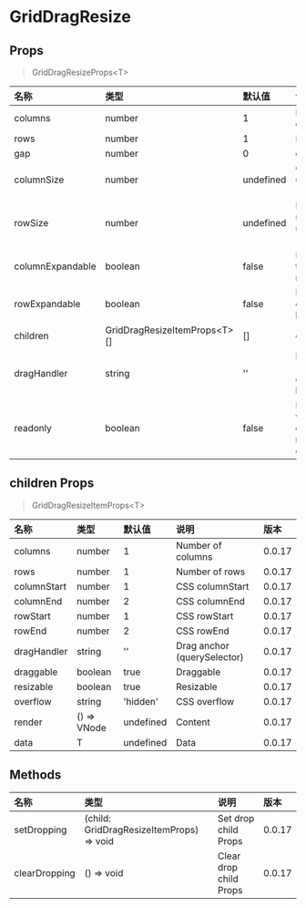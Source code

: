 # GridDragResize

## Props

> GridDragResizeProps&lt;T&gt;

| 名称             | 类型                               | 默认值    | 说明                                                                | 版本   |
| :--------------- | :--------------------------------- | :-------- | :------------------------------------------------------------------ | :----- |
| columns          | number                             | 1         | Number of columns                                                   | 0.0.17 |
| rows             | number                             | 1         | Number of rows                                                      | 0.0.17 |
| gap              | number                             | 0         | gap size                                                            | 0.0.17 |
| columnSize       | number                             | undefined | Column size, undefined as 1fr                                       | 0.0.17 |
| rowSize          | number                             | undefined | Row size, undefined undefined as 1fr                                | 0.0.17 |
| columnExpandable | boolean                            | false     | Enable columns to expand to the right                               | 0.0.17 |
| rowExpandable    | boolean                            | false     | Enable rows to expand to the bottom                                 | 0.0.17 |
| children         | GridDragResizeItemProps&lt;T&gt;[] | []        | children Props                                                      | 0.0.17 |
| dragHandler      | string                             | ''        | Drag anchor (querySelector), children has higher priority           | 0.0.17 |
| readonly         | boolean                            | false     | Readonly, true will disable the draggable and resizable of children | 0.0.17 |

## children Props

> GridDragResizeItemProps&lt;T&gt;

| 名称        | 类型        | 默认值    | 说明                        | 版本   |
| :---------- | :---------- | :-------- | :-------------------------- | :----- |
| columns     | number      | 1         | Number of columns           | 0.0.17 |
| rows        | number      | 1         | Number of rows              | 0.0.17 |
| columnStart | number      | 1         | CSS columnStart             | 0.0.17 |
| columnEnd   | number      | 2         | CSS columnEnd               | 0.0.17 |
| rowStart    | number      | 1         | CSS rowStart                | 0.0.17 |
| rowEnd      | number      | 2         | CSS rowEnd                  | 0.0.17 |
| dragHandler | string      | ''        | Drag anchor (querySelector) | 0.0.17 |
| draggable   | boolean     | true      | Draggable                   | 0.0.17 |
| resizable   | boolean     | true      | Resizable                   | 0.0.17 |
| overflow    | string      | 'hidden'  | CSS overflow                | 0.0.17 |
| render      | () => VNode | undefined | Content                     | 0.0.17 |
| data        | T           | undefined | Data                        | 0.0.17 |

## Methods

| 名称          | 类型                                        | 说明                   | 版本   |
| :------------ | :------------------------------------------ | :--------------------- | :----- |
| setDropping   | (child: GridDragResizeItemProps) =&gt; void | Set drop child Props   | 0.0.17 |
| clearDropping | () =&gt; void                               | Clear drop child Props | 0.0.17 |
